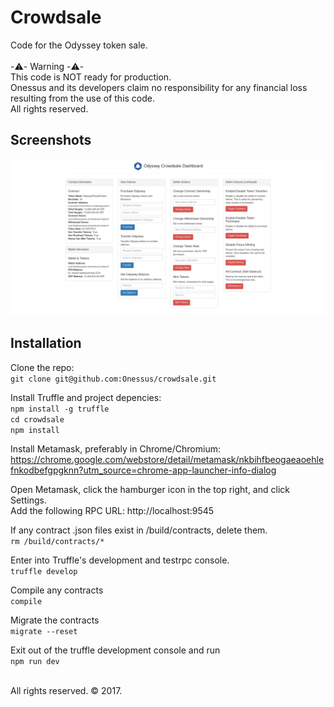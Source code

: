 # Crowdsale

Code for the Odyssey token sale.<br><br>
-⚠️- Warning -⚠️-<br>
This code is NOT ready for production.<br>
Onessus and its developers claim no responsibility for any financial loss resulting from the use of this code.<br>
All rights reserved.<br>

## Screenshots

![Dashboard](/screenshots/dashboard.png?raw=true "Dashboard Proof of Concept")

## Installation

Clone the repo:<br>
`git clone git@github.com:Onessus/crowdsale.git`<br>

Install Truffle and project depencies:<br>
`npm install -g truffle`<br>
`cd crowdsale`<br>
`npm install`<br>

Install Metamask, preferably in Chrome/Chromium:<br>
https://chrome.google.com/webstore/detail/metamask/nkbihfbeogaeaoehlefnkodbefgpgknn?utm_source=chrome-app-launcher-info-dialog

Open Metamask, click the hamburger icon in the top right, and click Settings.<br>
Add the following RPC URL: http://localhost:9545<br>

If any contract .json files exist in /build/contracts, delete them.<br>
`rm /build/contracts/*`<br>

Enter into Truffle's development and testrpc console.<br>
`truffle develop`<br>

Compile any contracts<br>
`compile`<br>

Migrate the contracts<br>
`migrate --reset`<br>

Exit out of the truffle development console and run<br>
`npm run dev`<br><br>

All rights reserved. © 2017.<br>

